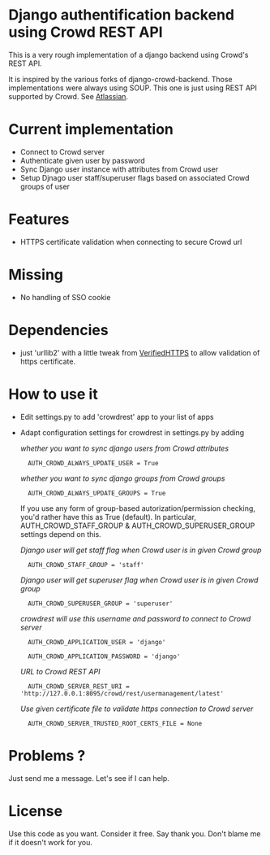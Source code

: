 Django authentification backend using Crowd REST API
====================================================

This is a very rough implementation of a django backend
using Crowd's REST API.

It is inspired by the various forks of django-crowd-backend.
Those implementations were always using SOUP.
This one is just using REST API supported by Crowd. 
See [Atlassian](https://developer.atlassian.com/display/CROWDDEV/Crowd+REST+APIs).

Current implementation
======================

- Connect to Crowd server
- Authenticate given user by password
- Sync Django user instance with attributes from Crowd user
- Setup Djnago user staff/superuser flags based on associated Crowd groups of user

Features
========

- HTTPS certificate validation when connecting to secure Crowd url

Missing
=======

- No handling of SSO cookie

Dependencies
============

- just 'urllib2' with a little tweak from [VerifiedHTTPS](https://github.com/josephturnerjr/urllib2.VerifiedHTTPS)
  to allow validation of https certificate.

How to use it
=============

- Edit settings.py to add 'crowdrest' app to your list of apps

- Adapt configuration settings for crowdrest in settings.py by adding
	
	_whether you want to sync django users from Crowd attributes_
	
		AUTH_CROWD_ALWAYS_UPDATE_USER = True

	_whether you want to sync django groups from Crowd groups_

		AUTH_CROWD_ALWAYS_UPDATE_GROUPS = True
	If you use any form of group-based autorization/permission checking,
	you'd rather have this as True (default). In particular, AUTH_CROWD_STAFF_GROUP
	& AUTH_CROWD_SUPERUSER_GROUP settings depend on this.
    
	_Django user will get staff flag when Crowd user is in given Crowd group_
	
		AUTH_CROWD_STAFF_GROUP = 'staff'
    
	_Django user will get superuser flag when Crowd user is in given Crowd group_
	
		AUTH_CROWD_SUPERUSER_GROUP = 'superuser'
    
	_crowdrest will use this username and password to connect to Crowd server_
	
		AUTH_CROWD_APPLICATION_USER = 'django'
	
		AUTH_CROWD_APPLICATION_PASSWORD = 'django'
    
	_URL to Crowd REST API_
	
		AUTH_CROWD_SERVER_REST_URI = 'http://127.0.0.1:8095/crowd/rest/usermanagement/latest'
    
	_Use given certificate file to validate https connection to Crowd server_
	
		AUTH_CROWD_SERVER_TRUSTED_ROOT_CERTS_FILE = None
  
Problems ?
==========

Just send me a message. Let's see if I can help.

License
=======

Use this code as you want. Consider it free. Say thank you. Don't blame me if it doesn't work for you.